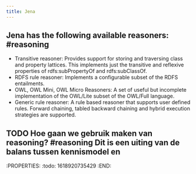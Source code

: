 ```yaml
---
title: Jena
---
```


## Jena has the following available reasoners: #reasoning
- Transitive reasoner: Provides support for storing and traversing class and property lattices. This implements just the transitive and reflexive properties of rdfs:subPropertyOf and rdfs:subClassOf.
- RDFS rule reasoner: Implements a configurable subset of the RDFS entailments.
- OWL, OWL Mini, OWL Micro Reasoners: A set of useful but incomplete implementation of the OWL/Lite subset of the OWL/Full language.
- Generic rule reasoner: A rule based reasoner that supports user defined rules. Forward chaining, tabled backward chaining and hybrid execution strategies are supported.
## TODO Hoe gaan we gebruik maken van reasoning? #reasoning Dit is een uiting van de balans tussen kennismodel en 
:PROPERTIES:
:todo: 1618920735429
:END:
